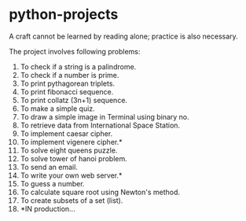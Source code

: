 # python-projects
A craft cannot be learned by reading alone; practice is also necessary.


The project involves following problems:

1. To check if a string is a palindrome.
2. To check if a number is prime.
3. To print pythagorean triplets.
4. To print fibonacci sequence.
5. To print collatz (3n+1) sequence.
6. To make a simple quiz.
7. To draw a simple image in Terminal using binary no.
8. To retrieve data from International Space Station.
9. To implement caesar cipher.
10. To implement vigenere cipher.*
11. To solve eight queens puzzle.
12. To solve tower of hanoi problem.
13. To send an email.
14. To write your own web server.*
15. To guess a number.
16. To calculate square root using Newton's method.
17. To create subsets of a set (list). 
18. *IN production...